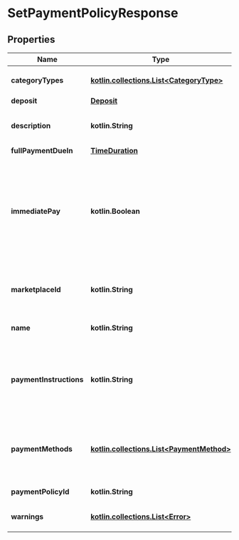 
# SetPaymentPolicyResponse

## Properties
Name | Type | Description | Notes
------------ | ------------- | ------------- | -------------
**categoryTypes** | [**kotlin.collections.List&lt;CategoryType&gt;**](CategoryType.md) | This container indicates whether the payment business policy applies to motor vehicle listings, or if it applies to non-motor vehicle listings. |  [optional]
**deposit** | [**Deposit**](Deposit.md) |  |  [optional]
**description** | **kotlin.String** | A seller-defined description of the payment business policy. This description is only for the seller&#39;s use, and is not exposed on any eBay pages. This field is returned if set for the policy. &lt;br/&gt;&lt;br/&gt;&lt;b&gt;Max length&lt;/b&gt;: 250 |  [optional]
**fullPaymentDueIn** | [**TimeDuration**](TimeDuration.md) |  |  [optional]
**immediatePay** | **kotlin.Boolean** | The value returned in this field will reflect the value set by the seller in the &lt;b&gt;immediatePay&lt;/b&gt; request field. A value of &lt;code&gt;true&lt;/code&gt; indicates that immediate payment is required from the buyer for: &lt;ul&gt;&lt;li&gt;A fixed-price item&lt;/li&gt;&lt;li&gt;An auction item where the buyer is using the &#39;Buy it Now&#39; option&lt;/li&gt;&lt;li&gt;A deposit for a motor vehicle listing&lt;/li&gt;&lt;/ul&gt;&lt;br /&gt;It is possible for the seller to set this field as &lt;code&gt;true&lt;/code&gt; in the payment business policy, but it will not apply in some scenarios. For example, immediate payment is not applicable for auction listings that have a winning bidder, for buyer purchases that involve the Best Offer feature, or for transactions that happen offline between the buyer and seller. |  [optional]
**marketplaceId** | **kotlin.String** | The ID of the eBay marketplace to which this payment business policy applies. For implementation help, refer to &lt;a href&#x3D;&#39;https://developer.ebay.com/api-docs/sell/account/types/ba:MarketplaceIdEnum&#39;&gt;eBay API documentation&lt;/a&gt; |  [optional]
**name** | **kotlin.String** | A seller-defined name for this payment business policy. Names must be unique for policies assigned to the same marketplace.&lt;br /&gt;&lt;br /&gt;&lt;b&gt;Max length:&lt;/b&gt; 64 |  [optional]
**paymentInstructions** | **kotlin.String** | &lt;p class&#x3D;\&quot;tablenote\&quot;&gt;&lt;b&gt;Note:&lt;/b&gt; NO LONGER SUPPORTED. Although this field may be returned for some older payment business policies, payment instructions are no longer supported by payment business policies. If this field is returned, it can be ignored and these payment instructions will not appear in any listings that use the corresponding business policy.&lt;/p&gt;A free-form string field that allows sellers to add detailed payment instructions to their listings. |  [optional]
**paymentMethods** | [**kotlin.collections.List&lt;PaymentMethod&gt;**](PaymentMethod.md) | This array shows the available payment methods that the seller has set for the payment business policy.&lt;br /&gt;&lt;br /&gt;Sellers do not have to specify any electronic payment methods for listings, so this array will often be returned empty unless the payment business policy is intended for motor vehicle listings or other items in categories where offline payments are required or supported. |  [optional]
**paymentPolicyId** | **kotlin.String** | A unique eBay-assigned ID for a payment business policy. This ID is generated when the policy is created. |  [optional]
**warnings** | [**kotlin.collections.List&lt;Error&gt;**](Error.md) | An array of one or more errors or warnings that were generated during the processing of the request. If there were no issues with the request, this array will return empty. |  [optional]



